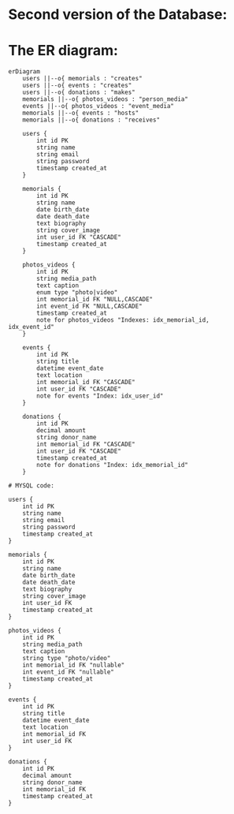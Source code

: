 # Second version of the Database:

# The ER diagram:

```mermaid
erDiagram
    users ||--o{ memorials : "creates"
    users ||--o{ events : "creates"
    users ||--o{ donations : "makes"
    memorials ||--o{ photos_videos : "person_media"
    events ||--o{ photos_videos : "event_media"
    memorials ||--o{ events : "hosts"
    memorials ||--o{ donations : "receives"

    users {
        int id PK
        string name
        string email
        string password
        timestamp created_at
    }

    memorials {
        int id PK
        string name
        date birth_date
        date death_date
        text biography
        string cover_image
        int user_id FK "CASCADE"
        timestamp created_at
    }

    photos_videos {
        int id PK
        string media_path
        text caption
        enum type "photo|video"
        int memorial_id FK "NULL,CASCADE"
        int event_id FK "NULL,CASCADE"
        timestamp created_at
        note for photos_videos "Indexes: idx_memorial_id, idx_event_id"
    }

    events {
        int id PK
        string title
        datetime event_date
        text location
        int memorial_id FK "CASCADE"
        int user_id FK "CASCADE"
        note for events "Index: idx_user_id"
    }

    donations {
        int id PK
        decimal amount
        string donor_name
        int memorial_id FK "CASCADE"
        int user_id FK "CASCADE"
        timestamp created_at
        note for donations "Index: idx_memorial_id"
    }
```

    # MYSQL code:

    users {
        int id PK
        string name
        string email
        string password
        timestamp created_at
    }

    memorials {
        int id PK
        string name
        date birth_date
        date death_date
        text biography
        string cover_image
        int user_id FK
        timestamp created_at
    }

    photos_videos {
        int id PK
        string media_path
        text caption
        string type "photo/video"
        int memorial_id FK "nullable"
        int event_id FK "nullable"
        timestamp created_at
    }

    events {
        int id PK
        string title
        datetime event_date
        text location
        int memorial_id FK
        int user_id FK
    }

    donations {
        int id PK
        decimal amount
        string donor_name
        int memorial_id FK
        timestamp created_at
    }

